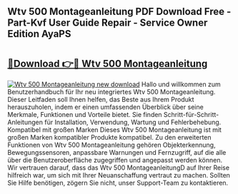 ## Wtv 500 Montageanleitung PDF Download Free - Part-Kvf User Guide Repair - Service Owner Edition AyaPS

# <h2><a href="http://df8ri0i.blite.top/?on=Wtv+500+Montageanleitung">🔗Download 👉🔴 Wtv 500 Montageanleitung</a></h2>

[![Wtv 500 Montageanleitung new download](https://i.imgur.com/lujVjoI.png)](http://df8ri0i.blite.top/?on=Wtv+500+Montageanleitung)
Hallo und willkommen zum Benutzerhandbuch für Ihr neu integriertes Wtv 500 Montageanleitung. Dieser Leitfaden soll Ihnen helfen, das Beste aus Ihrem Produkt herauszuholen, indem er einen umfassenden Überblick über seine Merkmale, Funktionen und Vorteile bietet. Sie finden Schritt-für-Schritt-Anleitungen für Installation, Verwendung, Wartung und Fehlerbehebung. Kompatibel mit großen Marken Dieses Wtv 500 Montageanleitung ist mit großen Marken kompatibler Produkte kompatibel. Zu den erweiterten Funktionen von Wtv 500 Montageanleitung gehören Objekterkennung, Bewegungssensoren, anpassbare Warnungen und Fernzugriff, auf die alle über die Benutzeroberfläche zugegriffen und angepasst werden können. Wir vertrauen darauf, dass das Wtv 500 MontageanleitungD auf Ihrer Reise hilfreich war, um sich mit Ihrer Neuanschaffung vertraut zu machen. Sollten Sie Hilfe benötigen, zögern Sie nicht, unser Support-Team zu kontaktieren.
